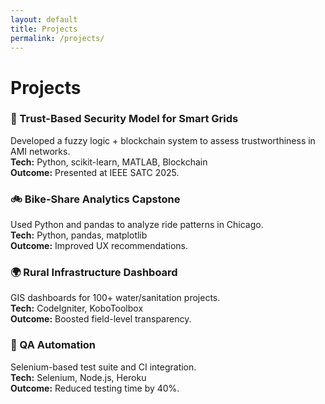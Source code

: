 ```yaml
---
layout: default
title: Projects
permalink: /projects/
---
```


# Projects

### 🔐 Trust-Based Security Model for Smart Grids  
Developed a fuzzy logic + blockchain system to assess trustworthiness in AMI networks.  
**Tech:** Python, scikit-learn, MATLAB, Blockchain  
**Outcome:** Presented at IEEE SATC 2025.

### 🚲 Bike-Share Analytics Capstone  
Used Python and pandas to analyze ride patterns in Chicago.  
**Tech:** Python, pandas, matplotlib  
**Outcome:** Improved UX recommendations.

### 🌍 Rural Infrastructure Dashboard  
GIS dashboards for 100+ water/sanitation projects.  
**Tech:** CodeIgniter, KoboToolbox  
**Outcome:** Boosted field-level transparency.

### 🧪 QA Automation  
Selenium-based test suite and CI integration.  
**Tech:** Selenium, Node.js, Heroku  
**Outcome:** Reduced testing time by 40%.